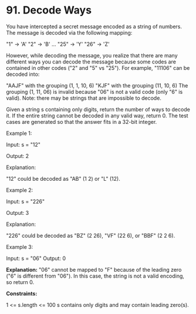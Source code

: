 # 91. Decode Ways

You have intercepted a secret message encoded as a string of numbers. The message is decoded via the following mapping:

"1" -> 'A'
"2" -> 'B'
...
"25" -> 'Y'
"26" -> 'Z'

However, while decoding the message, you realize that there are many different ways you can decode the message because some codes are contained in other codes ("2" and "5" vs "25").
For example, "11106" can be decoded into:

"AAJF" with the grouping (1, 1, 10, 6)
"KJF" with the grouping (11, 10, 6)
The grouping (1, 11, 06) is invalid because "06" is not a valid code (only "6" is valid).
Note: there may be strings that are impossible to decode.

Given a string s containing only digits, return the number of ways to decode it. If the entire string cannot be decoded in any valid way, return 0.
The test cases are generated so that the answer fits in a 32-bit integer.

Example 1:

Input: s = "12"

Output: 2

Explanation:

"12" could be decoded as "AB" (1 2) or "L" (12).

Example 2:

Input: s = "226"

Output: 3

Explanation:

"226" could be decoded as "BZ" (2 26), "VF" (22 6), or "BBF" (2 2 6).

Example 3:

Input: s = "06"
Output: 0

**Explanation:**
"06" cannot be mapped to "F" because of the leading zero ("6" is different from "06"). In this case, the string is not a valid encoding, so return 0.

**Constraints:**

1 <= s.length <= 100
s contains only digits and may contain leading zero(s).
